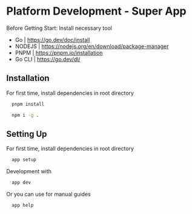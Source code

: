 
# Platform Development - Super App

Before Getting Start: Install necessary tool
- Go | https://go.dev/doc/install
- NODEJS | https://nodejs.org/en/download/package-manager
- PNPM | https://pnpm.io/installation
- Go CLI | https://go.dev/dl/


## Installation

For first time, install dependencies in root directory

```bash
  pnpm install
```
```bash
  npm i -g .
```


## Setting Up

For first time, install dependencies in root directory

```bash
  app setup
```
Development with
```bash
  app dev
```
Or you can use for manual guides
```bash
  app help
```
